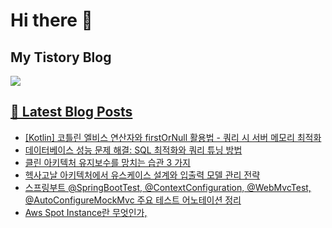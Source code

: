 # Hi there 👋

## My Tistory Blog

<p>
    <a href="https://kylo8.tistory.com"><img src="https://img.shields.io/badge/Tistory-000000?style=flat-square&logo=Tistory&logoColor=white"/>
</p>

## 📕 Latest Blog Posts

<ul><li><a href='https://kylo8.tistory.com/entry/Kotlin-%EC%BD%94%ED%8B%80%EB%A6%B0-%EC%97%98%EB%B9%84%EC%8A%A4-%EC%97%B0%EC%82%B0%EC%9E%90%EC%99%80-firstOrNull-%ED%99%9C%EC%9A%A9%EB%B2%95-%EC%BF%BC%EB%A6%AC-%EC%8B%9C-%EC%84%9C%EB%B2%84-%EB%A9%94%EB%AA%A8%EB%A6%AC-%EC%B5%9C%EC%A0%81%ED%99%94' target='_blank'>[Kotlin] 코틀린 엘비스 연산자와 firstOrNull 활용법 - 쿼리 시 서버 메모리 최적화</a></li><li><a href='https://kylo8.tistory.com/entry/%EB%8D%B0%EC%9D%B4%ED%84%B0%EB%B2%A0%EC%9D%B4%EC%8A%A4-%EC%84%B1%EB%8A%A5-%EB%AC%B8%EC%A0%9C-%ED%95%B4%EA%B2%B0-SQL-%EC%B5%9C%EC%A0%81%ED%99%94%EC%99%80-%EC%BF%BC%EB%A6%AC-%ED%8A%9C%EB%8B%9D-%EB%B0%A9%EB%B2%95' target='_blank'>데이터베이스 성능 문제 해결: SQL 최적화와 쿼리 튜닝 방법</a></li><li><a href='https://kylo8.tistory.com/entry/%ED%81%B4%EB%A6%B0-%EC%95%84%ED%82%A4%ED%85%8D%EC%B2%98-%EC%9C%A0%EC%A7%80%EB%B3%B4%EC%88%98%EB%A5%BC-%EB%A7%9D%EC%B9%98%EB%8A%94-%EC%8A%B5%EA%B4%80-3-%EA%B0%80%EC%A7%80' target='_blank'>클린 아키텍처 유지보수를 망치는 습관 3 가지</a></li><li><a href='https://kylo8.tistory.com/entry/%ED%97%A5%EC%82%AC%EA%B3%A0%EB%82%A0-%EC%95%84%ED%82%A4%ED%85%8D%EC%B2%98%EC%97%90%EC%84%9C-%EC%9C%A0%EC%8A%A4%EC%BC%80%EC%9D%B4%EC%8A%A4-%EC%84%A4%EA%B3%84%EC%99%80-%EC%9E%85%EC%B6%9C%EB%A0%A5-%EB%AA%A8%EB%8D%B8-%EA%B4%80%EB%A6%AC-%EC%A0%84%EB%9E%B5' target='_blank'>헥사고날 아키텍처에서 유스케이스 설계와 입출력 모델 관리 전략</a></li><li><a href='https://kylo8.tistory.com/entry/%EC%8A%A4%ED%94%84%EB%A7%81%EB%B6%80%ED%8A%B8-SpringBootTest-ContextConfiguration-WebMvcTest-AutoConfigureMockMvc-%EC%A3%BC%EC%9A%94-%ED%85%8C%EC%8A%A4%ED%8A%B8-%EC%96%B4%EB%85%B8%ED%85%8C%EC%9D%B4%EC%85%98-%EC%A0%95%EB%A6%AC' target='_blank'>스프링부트 @SpringBootTest, @ContextConfiguration, @WebMvcTest, @AutoConfigureMockMvc 주요 테스트 어노테이션 정리</a></li><li><a href='https://kylo8.tistory.com/entry/Aws-Spot-Instance%EB%9E%80-%EB%AC%B4%EC%97%87%EC%9D%B8%EA%B0%80' target='_blank'>Aws Spot Instance란 무엇인가,</a></li></ul>